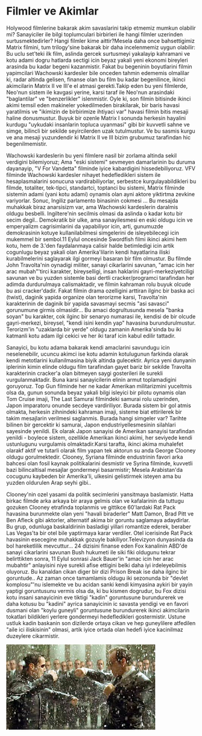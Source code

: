 # Filmler ve Akimlar

Holywood filmlerine bakarak akim savaslarini takip etmemiz mumkun
olabilir mi? Sanayiciler ile bilgi toplumculari birbirleri ile hangi
filmler uzerinden surtusmektedirler? Hangi filmler kime aittir?Mesela
daha once bahsettigimiz Matrix filmini, tum trilogy'sine bakarak bir
daha incelenmemiz uygun olabilir: Bu uclu set'teki ilk film, aslinda
gercek surtusmeyi yakalayip kahramani ve kotu adami dogru hatlarda
sectigi icin beyaz yakali yeni ekonomi bireyleri arasinda bu kadar
begeni kazanmistir. Fakat bu begeninin boyutlarini filmin yapimcilari
Wachowski kardesler bile onceden tahmin edememis olmalilar ki, radar
altinda gelisen, finanse olan bu film bu kadar begenilince, ikinci
akimcilarin Matrix II ve III'e el atmasi gerekti.Takip eden bu yeni
filmlerde, Neo'nun sistem ile kavgasi yerine, karsi taraf ile Neo'nun
arasindaki "baglantilar" ve "benzerlikler" islenmistir. Oyle ki, son
filmin bitisinde ikinci akimi temsil eden makineler yokedilmeden
birakilarak, bir baris havasi yaratilmis ve "ikimizin de birbirimize
ihtiyaci var" havasi filmin bitis mesaji haline donusmustur. Buyuk bir
ozenle Matrix I sonunda herkesin hayalini kurdugu "uykudaki insanlarin
topluca uyanmasi" gibi bir kuvvetli sahne ve simge, bilincli bir
sekilde seyircilerden uzak tutulmustur. Ve bu sasmis kurgu ve ana
mesaji yuzundendir ki Matrix II ve III bizim grubumuz tarafindan hic
begenilmemistir.

Wachowski kardeslerin bu yeni filmlere nasil bir zorlama altinda sekil
verdigini bilemiyoruz; Ama "eski sistemi" sevmeyen damarlarinin bu
duruma dayanayip, "V For Vandetta" filminde iyice kabardigini
hissedebiliyoruz. VFV filminde Wachowski kardesler nihayet
hedefledikleri sistem ile hesaplasmalarini sonucuna vardirabiliyorlar,
serbestce kurgulayabildikleri bu filmde, totaliter, tek-tipci,
standartci, toptanci bu sistemi, Matrix filminde sistemin adami (yani
kotu adami) oynamis olan ayni aktore yiktirtma zevkine
variyorlar. Sonuc, Ingiliz parlamento binasinin cokmesi ... Bu mesajda
muhakkak biraz anarsisizm var, ama Wachowski kardeslerin daralmis
oldugu besbelli. Ingiltere'nin secilmis olmasi da aslinda o kadar kotu
bir secim degil..  Demokratik bir ulke, ama sanayilesmesi en eski
oldugu icin ve emperyalizm cagrisimlarini da yapabiliyor icin, arti,
gunumuzde demokrasinin kotuye kullanilabilmesi simgelerini de
isleyebilecegi icin mukemmel bir sembol.11 Eylul oncesinde Swordfish
filmi ikinci akimi hem kotu, hem de 3.'den faydalanmaya calisir halde
betimledigi icin artik cogunlugu beyaz yakali olan Amerika'lilarin
kendi hayatlarina iliski kurabilmelerini saglayarak ilgi gormeyi
basaran bir film olmustur. Bu filmde John Travolta'nin oynadigi
militer, sanayi cikarlarini savunan, "amac icin her arac mubah"'tirci
karakter, bireyselligi, insan haklarini gayri-merkeziyetciligi savunan
ve bu yuzden sistemle basi dertli cracker/programci tarafindan her
adimda durdurulmaya calismaktadir, ve filmin kahraman rolu buyuk
olcude bu asi cracker'dadir. Fakat filmin drama ozelligini arttiran
ilginc bir baska aci (twist), daginik yapida organize olan terorizme
karsi, Travolta'nin karakterinin de daginik bir yapida savasmayi
secmis "asi savasci" gorunumune girmis olmasidir... Bu amaci
dogrultusunda mesela "banka soyan" bu karakter, cok ilginc bir senaryo
numarasi ile, kendisi de bir olcude gayri-merkezi, bireysel, "kendi
isini kendin yap" havasina burundurulmustur. Terorizm'in "uzaklarda
bir yerde" oldugu zamanin Amerika'sinda bu iki katmanli kotu adam ilgi
cekici ve her iki taraf icin kabul edilir tattadir.

Sanayici, bu kotu adama bakarak kendi amaclarini savundugu icin
neselenebilir, ucuncu akimci ise kotu adamin kotulugunun farkinda
olarak kendi metotlarini kullanilmasina biyik altinda
gulecektir. Ayrica yeni dunyanin iplerinin kimin elinde oldugu film
tarafindan gayet bariz bir sekilde Travolta karakterinin cracker'a
olan bitmeyen saygi gosterileri ile surekli vurgulanmaktadir.  Buna
karsi sanayicilerin elinin armut toplamadigini goruyoruz. Top Gun
filminde her ne kadar Amerikan militarizmini yuceltmis olsa da, gunun
sonunda beyaz yakali bilgi isleyici bir pilotu oynamis olan Tom Cruise
imaji, The Last Samurai filmindeki samurai rolu uzerinden, Japon
imparatoru onunde secdeye vardiriliyor. Burada sistem bir gol atmis
olmakta, herkesin zihnindeki kahraman imaji, sisteme biat ettirilerek
bir takim mesajlarin verilmesi saglanmis. Burada hangi simgeler var?
Tarihte bilinen bir gercektir ki samurai, Japon endustriyellesmesinin
silahlari sayesinde yenildi. Ek olarak Japon sanayisi de Amerikan
sanayisi tarafindan yenildi - boylece sistem, ozellikle Amerikan
ikinci akimi, her seviyede kendi ustunlugunu vurgulamis
olmaktadir.Karsi tarafta, ikinci akima muhalefet olarakf aktif ve
tutarli olarak film yapan tek aktorun su anda George Clooney oldugu
gorulmektedir. Clooney, Syriana filminde endustrinin favori arka
bahcesi olan fosil kaynak politikalarini desmistir ve Syrina filminde,
kuvvetli bazi bilincaltisal mesajlar gondermeyi basarmistir; Mesela
Arabistan'da cocugunu kaybeden bir Amerika'li, ulkesini gelistirmek
isteyen ama bu yuzden oldurulen Arap seyhi gibi..

Clooney'nin ozel yasami da politik secimlerini yansitmaya
baslamistir. Hatta birkac filmde arka arkaya bir araya gelmis olan ve
kafalarinin da tuttugu gozuken Clooney etrafinda toplanmis ve gittikce
60'lardaki Rat Pack havasina burunmekte olan yeni "havali biraderler"
Matt Damon, Brad Pitt ve Ben Afleck gibi aktorler, alternatif akima
bir goruntu saglamaya adaydirlar. Bu grup, odunluga baskaldirinin
basladigi yillari romantize ederek, beraber Las Vegas'ta bir otel bile
yaptirmaya karar verdiler. Otel icerisinde Rat Pack havasinin
esecegine muhakkak gozuyle bakiliyor.Televizyon dunyasinda da bol
hareketlilik mevcuttur... 24 dizisini finanse eden Fox kanalinin
ABD'de sanayi cikarlarini savunan Bush hukumeti ile siki fiki oldugunu
tekrar belirttikten sonra, 11 Eylul sonrasi Jack Bauer'in "amac icin
her arac mubahtir" anlayisini niye surekli afise ettigini belki daha
iyi irdeleyebilmis oluyoruz. Bu kanaldan cikan diger bir dizi Prison
Break ise daha ilginc bir goruntude.. Az zaman once tamamlamis oldugu
iki sezonunda bir "devlet komplosu"'nu islemekte ve bu acidan sanki
kendi kimyasina aykiri bir yayin yaptigi goruntusunu vermis olsa da,
ki bu kismen dogrudur, bu Fox dizisi kotu insani sanayicinin eve
tiktigi "kadin" goruntusune burundurerek ve daha kotusu bu "kadini"
ayrica sanayicinin ic savasta yendigi ve en favori dusmani olan "koylu
guneyli" goruntusune burundurerek ikinci akimcilarin tokatlari
bildikleri yerlere gondermeyi hedefledikleri gostermistir. Ustune
ustluk kadin baskanin son dizilerde ortaya cikan ve hep guneylilere
atfedilen "aile ici iliskisinin" olmasi, artik iyice ortada olan
hedefi iyice kacinilmaz duzeylere cikarmistir.


![](154532__matrix_l.jpg)
